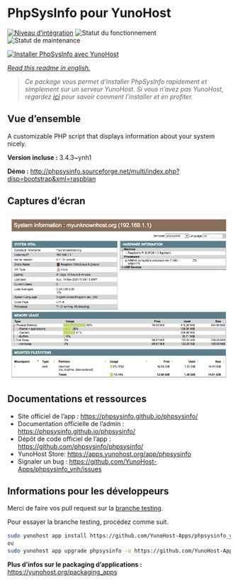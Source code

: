 <!--
N.B.: This README was automatically generated by https://github.com/YunoHost/apps/tree/master/tools/README-generator
It shall NOT be edited by hand.
-->

# PhpSysInfo pour YunoHost

[![Niveau d’intégration](https://dash.yunohost.org/integration/phpsysinfo.svg)](https://dash.yunohost.org/appci/app/phpsysinfo) ![Statut du fonctionnement](https://ci-apps.yunohost.org/ci/badges/phpsysinfo.status.svg) ![Statut de maintenance](https://ci-apps.yunohost.org/ci/badges/phpsysinfo.maintain.svg)

[![Installer PhpSysInfo avec YunoHost](https://install-app.yunohost.org/install-with-yunohost.svg)](https://install-app.yunohost.org/?app=phpsysinfo)

*[Read this readme in english.](./README.md)*

> *Ce package vous permet d’installer PhpSysInfo rapidement et simplement sur un serveur YunoHost.
Si vous n’avez pas YunoHost, regardez [ici](https://yunohost.org/#/install) pour savoir comment l’installer et en profiter.*

## Vue d’ensemble

A customizable PHP script that displays information about your system nicely.


**Version incluse :** 3.4.3~ynh1

**Démo :** http://phpsysinfo.sourceforge.net/multi/index.php?disp=bootstrap&xml=raspbian

## Captures d’écran

![Capture d’écran de PhpSysInfo](./doc/screenshots/screenshot.png)

## Documentations et ressources

* Site officiel de l’app : <https://phpsysinfo.github.io/phpsysinfo/>
* Documentation officielle de l’admin : <https://phpsysinfo.github.io/phpsysinfo/>
* Dépôt de code officiel de l’app : <https://github.com/phpsysinfo/phpsysinfo/>
* YunoHost Store: <https://apps.yunohost.org/app/phpsysinfo>
* Signaler un bug : <https://github.com/YunoHost-Apps/phpsysinfo_ynh/issues>

## Informations pour les développeurs

Merci de faire vos pull request sur la [branche testing](https://github.com/YunoHost-Apps/phpsysinfo_ynh/tree/testing).

Pour essayer la branche testing, procédez comme suit.

``` bash
sudo yunohost app install https://github.com/YunoHost-Apps/phpsysinfo_ynh/tree/testing --debug
ou
sudo yunohost app upgrade phpsysinfo -u https://github.com/YunoHost-Apps/phpsysinfo_ynh/tree/testing --debug
```

**Plus d’infos sur le packaging d’applications :** <https://yunohost.org/packaging_apps>